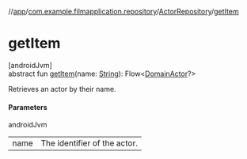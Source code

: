 //[app](../../../index.md)/[com.example.filmapplication.repository](../index.md)/[ActorRepository](index.md)/[getItem](get-item.md)

# getItem

[androidJvm]\
abstract fun [getItem](get-item.md)(name: [String](https://kotlinlang.org/api/latest/jvm/stdlib/kotlin/-string/index.html)): Flow&lt;[DomainActor](../../com.example.filmapplication.domain/-domain-actor/index.md)?&gt;

Retrieves an actor by their name.

#### Parameters

androidJvm

| | |
|---|---|
| name | The identifier of the actor. |
